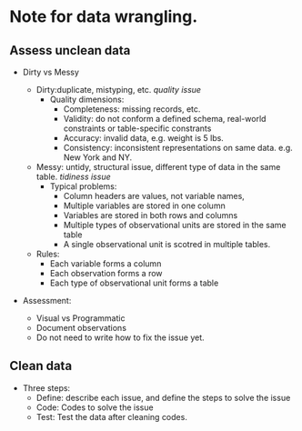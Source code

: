 # Note for data wrangling. #

## Assess unclean data ##

* Dirty vs Messy
  * Dirty:duplicate, mistyping, etc. *quality issue*
    * Quality dimensions:
      * Completeness: missing records, etc.
      * Validity: do not conform a defined schema, real-world constraints or table-specific constrants
      * Accuracy: invalid data, e.g. weight is 5 lbs.
      * Consistency: inconsistent representations on same data. e.g. New York and NY.
  * Messy: untidy, structural issue, different type of data in the same table. *tidiness issue*
    * Typical problems:
      * Column headers are values, not variable names,
      * Multiple variables are stored in one column
      * Variables are stored in both rows and columns
      * Multiple types of observational units are stored in the same table
      * A single observational unit is scotred in multiple tables.
  * Rules:
    * Each variable forms a column
    * Each observation forms a row
    * Each type of observational unit forms a table

    
    

* Assessment:
  * Visual vs Programmatic
  * Document observations
  * Do not need to write how to fix the issue yet.

## Clean data ##
* Three steps:
  * Define: describe each issue, and define the steps to solve the issue
  * Code: Codes to solve the issue
  * Test: Test the data after cleaning codes.